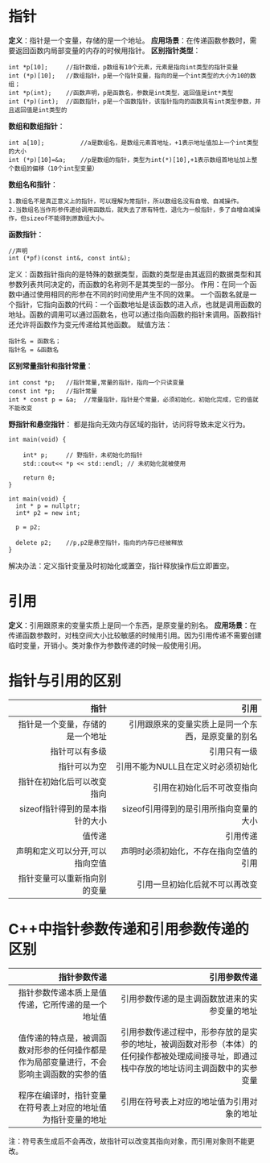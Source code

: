 # 指针
**定义**：指针是一个变量，存储的是一个地址。
**应用场景**：在传递函数参数时，需要返回函数内局部变量的内存的时候用指针。
**区别指针类型**：
```
int *p[10];     //指针数组，p数组有10个元素，元素是指向int类型的指针变量
int (*p)[10];   //数组指针，p是一个指针变量，指向的是一个int类型的大小为10的数组；
int *p(int);    //函数声明，p是函数名，参数是int类型，返回值是int*类型
int (*p)(int);  //函数指针，p是一个函数指针，该指针指向的函数具有int类型参数，并且返回值是int类型的
```
**数组和数组指针**：
```
int a[10];          //a是数组名，是数组元素首地址，+1表示地址值加上一个int类型的大小
int (*p)[10]=&a;    //p是数组的指针，类型为int(*)[10],+1表示数组首地址加上整个数组的偏移（10个int型变量）
```
**数组名和指针**：
```
1.数组名不是真正意义上的指针，可以理解为常指针，所以数组名没有自增、自减操作。
2.当数组名当作形参传递给调用函数后，就失去了原有特性，退化为一般指针，多了自增自减操作，但sizeof不能得到原数组大小。
```
**函数指针**：
```
//声明
int (*pf)(const int&, const int&); 
```
定义：函数指针指向的是特殊的数据类型，函数的类型是由其返回的数据类型和其参数列表共同决定的，而函数的名称则不是其类型的一部分。
作用：在同一个函数中通过使用相同的形参在不同的时间使用产生不同的效果。
一个函数名就是一个指针，它指向函数的代码：一个函数地址是该函数的进入点，也就是调用函数的地址。函数的调用可以通过函数名，也可以通过指向函数的指针来调用。函数指针还允许将函数作为变元传递给其他函数。
赋值方法：
```
指针名 = 函数名； 
指针名 = &函数名
```

**区别常量指针和指针常量**：
```
int const *p;   //指针常量,常量的指针，指向一个只读变量
const int *p;   //指针常量
int * const p = &a;  //常量指针，指针是个常量，必须初始化，初始化完成，它的值就不能改变
```
**野指针和悬空指针**：
都是指向无效内存区域的指针，访问将导致未定义行为。
```
int main(void) { 
    
    int* p;     // 野指针，未初始化的指针
    std::cout<< *p << std::endl; // 未初始化就被使用
    
    return 0;
}
```
```
int main(void) { 
  int * p = nullptr;
  int* p2 = new int;
  
  p = p2;

  delete p2;    //p,p2是悬空指针，指向的内存已经被释放
}
```
解决办法：定义指针变量及时初始化或置空，指针释放操作后立即置空。
# 引用
**定义**：引用跟原来的变量实质上是同一个东西，是原变量的别名。
**应用场景**：在传递函数参数时，对栈空间大小比较敏感的时候用引用。因为引用传递不需要创建临时变量，开销小。类对象作为参数传递的时候一般使用引用。
# 指针与引用的区别
| 指针 | 引用 |
| ---: | ---: |
| 指针是一个变量，存储的是一个地址 | 引用跟原来的变量实质上是同一个东西，是原变量的别名 |
| 指针可以有多级 | 引用只有一级 |
| 指针可以为空 | 引用不能为NULL且在定义时必须初始化 |
| 指针在初始化后可以改变指向 | 引用在初始化后不可改变指向 |
| sizeof指针得到的是本指针的大小 | sizeof引用得到的是引用所指向变量的大小 |
|  值传递 | 引用传递 |
| 声明和定义可以分开,可以指向空值 | 声明时必须初始化，不存在指向空值的引用 |
| 指针变量可以重新指向别的变量 | 引用一旦初始化后就不可以再改变 |
# C++中指针参数传递和引用参数传递的区别

| 指针参数传递 | 引用参数传递 |
| -----------:| -----------:|
| 指针参数传递本质上是值传递，它所传递的是一个地址值 | 引用参数传递的是主调函数放进来的实参变量的地址 |
| 值传递的特点是，被调函数对形参的任何操作都是作为局部变量进行，不会影响主调函数的实参的值 | 引用参数传递过程中，形参存放的是实参的地址，被调函数对形参（本体）的任何操作都被处理成间接寻址，即通过栈中存放的地址访问主调函数中的实参变量 |
| 程序在编译时，指针变量在符号表上对应的地址值为指针变量的地址 | 引用在符号表上对应的地址值为引用对象的地址 |

注：符号表生成后不会再改，故指针可以改变其指向对象，而引用对象则不能更改。